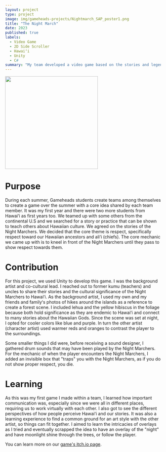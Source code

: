 ```yaml
---
layout: project
type: project
image: img/gameheads-projects/Nightmarch_SAP_poster1.png
title: "The Night March"
date: 2023
published: true
labels:
  - Video Game
  - 2D Side Scroller
  - Hawaiʻi
  - Unity
  - C#
summary: "My team developed a video game based on the stories and legends of the Hawaiian Night Marchers."
---
```


<div>
  <img width="300px" src="../img/gameheads-projects/Nightmarch_SAP_poster1.png" class="img-thumbnail" >
</div>

# Purpose 
During each summer, Gameheads students create teams among themselves to create a game over the summer with a core idea shared by each team member. It was my first year and there were two more students from Hawaiʻi as first years too. We teamed up with some others from the continental U.S and we searched for a story or practice that can be shown to teach others about Hawaiian culture. We agreed on the stories of the Night Marchers. We decided that the core theme is respect, specifically respect toward our Hawaiian ancestors and aliʻi (chiefs). The core mechanic we came up with is to kneel in front of the Night Marchers until they pass to show respect towards them. 

# Contribution

For this project, we used Unity to develop this game. I was the background artist and co-cultural lead. I reached out to former kumu (teachers) and uncles to share their stories and the cultural significance of the Night Marchers to Hawaiʻi. As the background artist, I used my own and my friends and familyʻs photos of hikes around the islands as a reference to create a forest scene. I included lehua and the yellow hibiscus in the foliage because both hold significance as they are endemic to Hawaiʻi and connect to many stories about the Hawaiian Gods. Since the scene was set at night, I opted for cooler colors like blue and purple. In turn the other artist (character artist) used warmer reds and oranges to contrast the player to the surroundings. 

Some smaller things I did were, before receiving a sound designer, I gathered drum sounds that may have been played by the Night Marchers. For the mechanic of when the player encounters the Night Marchers, I added an invisible box that "traps" you with the Night Marchers, as if you do not show proper respect, you die. 

# Learning
As this was my first game I made within a team, I learned how important communication was, especially since we were all in different places, requiring us to work virtually with each other. I also got to see the different perspectives of how people perceive Hawaiʻi and our stories. It was also a learning experience to find a common ground for an art style with the other artist, so things can fit together. I aimed to learn the intricacies of overlays as I tried and eventually scrapped the idea to have an overlay of the "night" and have moonlight shine through the trees, or follow the player. 


You can learn more on our [game's itch.io page](https://gameheads.itch.io/the-night-march).

